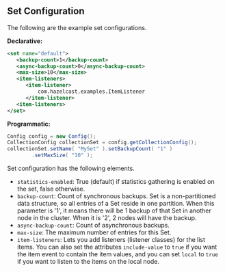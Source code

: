 
## Set Configuration

The following are the example set configurations.


**Declarative:**

```xml
<set name="default">
   <backup-count>1</backup-count>
   <async-backup-count>0</async-backup-count>
   <max-size>10</max-size>
   <item-listeners>
      <item-listener>
          com.hazelcast.examples.ItemListener
      </item-listener>
   <item-listeners>
</set>
```

**Programmatic:**

```java
Config config = new Config();
CollectionConfig collectionSet = config.getCollectionConfig();
collectionSet.setName( "MySet" ).setBackupCount( "1" )
        .setMaxSize( "10" );
```
   

Set configuration has the following elements.


- `statistics-enabled`: True (default) if statistics gathering is enabled on the set, false otherwise.
- `backup-count`: Count of synchronous backups. Set is a non-partitioned data structure, so all entries of a Set reside in one partition. When this parameter is '1', it means there will be 1 backup of that Set in another node in the cluster. When it is '2', 2 nodes will have the backup.
- `async-backup-count`: Count of asynchronous backups.
- `max-size`: The maximum number of entries for this Set.
- `item-listeners`: Lets you add listeners (listener classes) for the list items. You can also set the attributes `include-value` to `true` if you want the item event to contain the item values, and you can set `local` to `true` if you want to listen to the items on the local node.



